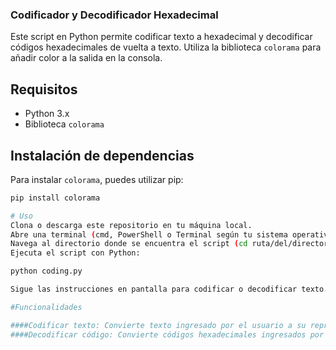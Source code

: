 ### Codificador y Decodificador Hexadecimal

Este script en Python permite codificar texto a hexadecimal y decodificar códigos hexadecimales de vuelta a texto. Utiliza la biblioteca `colorama` para añadir color a la salida en la consola.

## Requisitos

- Python 3.x
- Biblioteca `colorama`

## Instalación de dependencias

Para instalar `colorama`, puedes utilizar pip:

```bash
pip install colorama

# Uso
Clona o descarga este repositorio en tu máquina local.
Abre una terminal (cmd, PowerShell o Terminal según tu sistema operativo).
Navega al directorio donde se encuentra el script (cd ruta/del/directorio).
Ejecuta el script con Python:

python coding.py

Sigue las instrucciones en pantalla para codificar o decodificar texto.

#Funcionalidades

####Codificar texto: Convierte texto ingresado por el usuario a su representación hexadecimal.
####Decodificar código: Convierte códigos hexadecimales ingresados por el usuario de vuelta a texto legible.

